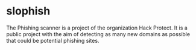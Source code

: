 # slophish
The Phishing scanner is a project of the organization Hack Protect. It is a public project with the aim of detecting as many new domains as possible that could be potential phishing sites.
